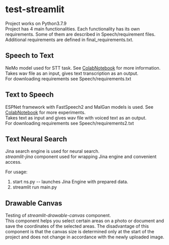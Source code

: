 # test-streamlit

Project works on Python3.7.9  
Project has 4 main functionalities. Each functionality has its own requirements. Some of them are described in Speech/requirement files. Additional requirements are defined in final_requirements.txt.

## Speech to Text

NeMo model used for STT task. 
See [ColabNotebook](https://colab.research.google.com/drive/14YRN708RFDOxbT67YoIvfGLtMvKkzUdU?usp=sharing) for more information.
Takes wav file as an input, gives text transcription as an output.   
For downloading requirements see Speech/requirements.txt

## Text to Speech

ESPNet framework with FastSpeech2 and MalGan models is used. See [ColabNotebook](https://colab.research.google.com/drive/1k-01TfI60J8EVL_JF7SPwoWdutPg2L4q?usp=sharing) for more experiments.  
Takes text as input and gives wav file with voiced text as an output.  
For downloading requirements see Speech/requirements2.txt

## Text Neural Search

Jina search engine is used for neural search.  
*streamlit-jina* component used for wrapping Jina engine and 
convenient access.

For usage:
1. start ns.py -- launches Jina Engine with prepared data.
2. streamlit run main.py

## Drawable Canvas

Testing of *streamlit-drawable-canvas* component.   
This component helps you select certain areas on a photo or document and save the coordinates of the selected areas. The disadvantage of this component is that the canvas size is determined only at the start of the project and does not change in accordance with the newly uploaded image.